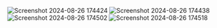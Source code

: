![Screenshot 2024-08-26 174424](https://github.com/user-attachments/assets/6f9c2280-d0e0-4324-8ed9-32b48a24ded2)
![Screenshot 2024-08-26 174438](https://github.com/user-attachments/assets/e3d321da-84a2-4d7e-919e-b6ae2aa5214b)
![Screenshot 2024-08-26 174502](https://github.com/user-attachments/assets/51c9d938-539d-4e6e-bdb4-90a8357f2d0e)
![Screenshot 2024-08-26 174518](https://github.com/user-attachments/assets/7cd57df5-0256-4a33-ba2f-394e170c526d)
